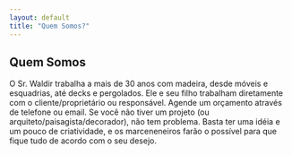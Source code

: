 ```yaml
---
layout: default
title: "Quem Somos?"
---
```


## Quem Somos ##

O Sr. Waldir trabalha a mais de 30 anos com madeira, desde móveis e esquadrias, até decks e pergolados. Ele e seu filho trabalham diretamente com o cliente/proprietário ou responsável. Agende um orçamento através de telefone ou email. Se você não tiver um projeto (ou arquiteto/paisagista/decorador), não tem problema.
Basta ter uma idéia e um pouco de criatividade, e os marceneneiros farão o possível para que fique tudo de acordo com o seu desejo.